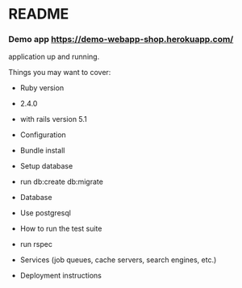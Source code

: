 # README
### Demo app https://demo-webapp-shop.herokuapp.com/

application up and running.

Things you may want to cover:

* Ruby version
* 2.4.0
* with rails version 5.1


* Configuration
* Bundle install 
* Setup database 
* run db:create db:migrate
  
* Database
* Use postgresql
  
* How to run the test suite
* run rspec

* Services (job queues, cache servers, search engines, etc.)

* Deployment instructions

